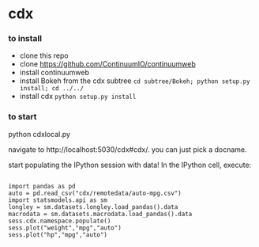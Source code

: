 cdx
===

### to install

- clone this repo
- clone https://github.com/ContinuumIO/continuumweb
- install continuumweb
- install Bokeh from the cdx subtree `cd subtree/Bokeh; python setup.py install; cd ../../`
- install cdx `python setup.py install`

### to start 

python cdxlocal.py

navigate to http://localhost:5030/cdx#cdx/<docname>. you can just pick a docname.

start populating the IPython session with data!  In the IPython cell, execute:

```

import pandas as pd
auto = pd.read_csv("cdx/remotedata/auto-mpg.csv")
import statsmodels.api as sm
longley = sm.datasets.longley.load_pandas().data
macrodata = sm.datasets.macrodata.load_pandas().data
sess.cdx.namespace.populate()
sess.plot("weight","mpg","auto")
sess.plot("hp","mpg","auto")

```
